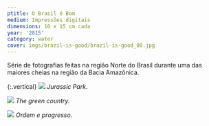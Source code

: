 ```yaml
---
ptitle: O Brasil é Bom
medium: Impressões digitais
dimensions: 10 x 15 cm cada
year: '2015'
category: water
cover: imgs/brazil-is-good/brazil-is-good_00.jpg
---
```

Série de fotografias feitas na região Norte do Brasil durante uma das maiores cheias na região da Bacia Amazônica.

{:.vertical}
![]({{site.baseurl}}/imgs/brazil-is-good/brazil-is-good_01.jpg)
_Jurassic Park._

![]({{site.baseurl}}/imgs/brazil-is-good/brazil-is-good_02.jpg)
_The green country._

![]({{site.baseurl}}/imgs/brazil-is-good/brazil-is-good_03.jpg)
_Ordem e progresso._

